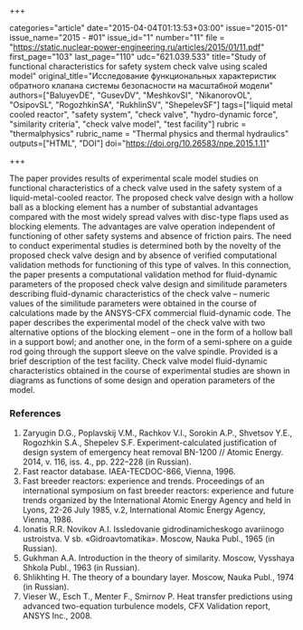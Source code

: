 +++

categories="article"
date="2015-04-04T01:13:53+03:00"
issue="2015-01"
issue_name="2015 - #01"
issue_id="1"
number="11"
file = "https://static.nuclear-power-engineering.ru/articles/2015/01/11.pdf"
first_page="103"
last_page="110"
udc="621.039.533"
title="Study of functional characteristics for safety system check valve using scaled model"
original_title="Исследование функциональных характеристик обратного клапана системы безопасности на масштабной модели"
authors=["BaluyevDE", "GusevDV", "MeshkovSI", "NikanorovOL", "OsipovSL", "RogozhkinSA", "RukhlinSV", "ShepelevSF"]
tags=["liquid metal cooled reactor", "safety system", "check valve", "hydro-dynamic force", "similarity criteria", "check valve model", "test facility"]
rubric = "thermalphysics"
rubric_name = "Thermal physics and thermal hydraulics"
outputs=["HTML", "DOI"]
doi="https://doi.org/10.26583/npe.2015.1.11"

+++

The paper provides results of experimental scale model studies on functional characteristics of a check valve used in the safety system of a liquid-metal-cooled reactor. The proposed check valve design with a hollow ball as a blocking element has a number of substantial advantages compared with the most widely spread valves with disc-type flaps used as blocking elements. The advantages are valve operation independent of functioning of other safety systems and absence of friction pairs. The need to conduct experimental studies is determined both by the novelty of the proposed check valve design and by absence of verified computational validation methods for functioning of this type of valves. In this connection, the paper presents a computational validation method for fluid-dynamic parameters of the proposed check valve design and similitude parameters describing fluid-dynamic characteristics of the check valve – numeric values of the similitude parameters were obtained in the course of calculations made by the ANSYS-CFX commercial fluid-dynamic code. The paper describes the experimental model of the check valve with two alternative options of the blocking element – one in the form of a hollow ball in a support bowl; and another one, in the form of a semi-sphere on a guide rod going through the support sleeve on the valve spindle. Provided is a brief description of the test facility. Check valve model fluid-dynamic characteristics obtained in the course of experimental studies are shown in diagrams as functions of some design and operation parameters of the model.

### References

1. Zaryugin D.G., Poplavskij V.M., Rachkov V.I., Sorokin A.P., Shvetsov Y.E., Rogozhkin S.A., Shepelev S.F. Experiment-calculated justification of design system of emergency heat removal BN-1200 // Atomic Energy. 2014, v. 116, iss. 4., pp. 222–228 (in Russian).
2. Fast reactor database. IAEA-TECDOC-866, Vienna, 1996.
3. Fast breeder reactors: experience and trends. Proceedings of an international symposium on fast breeder reactors: experience and future trends organized by the International Atomic Energy Agency and held in Lyons, 22-26 July 1985, v.2, International Atomic Energy Agency, Vienna, 1986.
4. Ionatis R.R. Novikov A.I. Issledovanie gidrodinamicheskogo avariinogo ustroistva. V sb. «Gidroavtomatika». Moscow, Nauka Publ., 1965 (in Russian).
5. Gukhman А.А. Introduction in the theory of similarity. Moscow, Vysshaya Shkola Publ., 1963 (in Russian).
6. Shlikhting H. The theory of a boundary layer. Moscow, Nauka Publ., 1974 (in Russian).
7. Vieser W., Esch T., Menter F., Smirnov P. Heat transfer predictions using advanced two-equation turbulence models, CFX Validation report, ANSYS Inc., 2008.